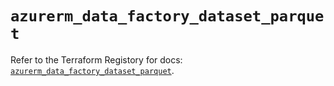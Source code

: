 # `azurerm_data_factory_dataset_parquet`

Refer to the Terraform Registory for docs: [`azurerm_data_factory_dataset_parquet`](https://registry.terraform.io/providers/hashicorp/azurerm/3.83.0/docs/resources/data_factory_dataset_parquet).
